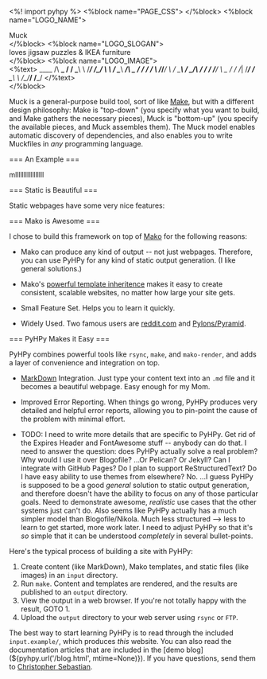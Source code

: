 <%! import pyhpy %>
<%block name="PAGE_CSS">
    <link rel="stylesheet" type="text/css" href="${pyhpy.url('/static/css/muck.css')}">
    <link rel="stylesheet" type="text/css" href="${pyhpy.url('/static/css/home.css')}">
</%block>
<%block name="LOGO_NAME"><div class=name>Muck</div></%block>
<%block name="LOGO_SLOGAN"><div id=slogan>loves jigsaw puzzles &amp; IKEA furniture</div></%block>
<%block name="LOGO_IMAGE"><div class=asciiLogo><%text>
            ____ 
           /\  __\_ 
          /  \/ \___\ 
          \     /___/ 
       /\_/     \    \ 
      /          \____\ 
  ___/\       _  /    / 
 / \/  \     /_\/____/ 
 \     /     \___\ 
 /     \_/\  /   / 
/          \/___/ 
\  _       /   / 
 \/_|     /___/ 
    /     \___\ 
    \  /\_/___/ 
     \/___/ 
</%text></div></%block>



Muck is a general-purpose build tool, sort of like [Make](https://www.gnu.org/software/make/), but with a different design philosophy:  Make is "top-down" (you specify what you want to build, and Make gathers the necessary pieces), Muck is "bottom-up" (you specify the available pieces, and Muck assembles them).  The Muck model enables automatic discovery of dependencies, and also enables you to write Muckfiles in *any* programming language.

=== An Example ===

mlllllllllllllllll 

=== <i class="fa fa-files-o fa-lg"></i> Static is Beautiful ===

Static webpages have some very nice features:



=== <i class="fa fa-thumbs-o-up fa-lg"></i> Mako is Awesome ===

I chose to build this framework on top of [Mako](http://www.makotemplates.org/) for the following reasons:

* Mako can produce any kind of output -- not just webpages.  Therefore, you can use PyHPy for any kind of static output generation.  (I like general solutions.)

* Mako's [powerful template inheritence](http://docs.makotemplates.org/en/latest/inheritance.html) makes it easy to create consistent, scalable websites, no matter how large your site gets.

* Small Feature Set.  Helps you to learn it quickly.

* Widely Used.  Two famous users are [reddit.com](https://github.com/reddit/reddit/) and [Pylons/Pyramid](http://www.pylonsproject.org/).


=== <i class="fa fa-paper-plane-o fa-lg"></i> PyHPy Makes it Easy ===

PyHPy combines powerful tools like `rsync`, `make`, and `mako-render`, and adds a layer of convenience and integration on top.

* [MarkDown](https://en.wikipedia.org/wiki/Markdown) Integration.  Just type your content text into an `.md` file and it becomes a beautiful webpage.  Easy enough for my Mom.

* Improved Error Reporting.  When things go wrong, PyHPy produces very detailed and helpful error reports, allowing you to pin-point the cause of the problem with minimal effort.

* TODO: I need to write more details that are specific to PyHPy.  Get rid of the Expires Header and FontAwesome stuff -- anybody can do that.  I need to answer the question: does PyHPy actually solve a real problem?  Why would I use it over Blogofile?  ...Or Pelican?  Or Jekyll?  Can I integrate with GitHub Pages?  Do I plan to support ReStructuredText?  Do I have easy ability to use themes from elsewhere?  No.  ...I guess PyHPy is supposed to be a good *general* solution to static output generation, and therefore doesn't have the ability to focus on any of those particular goals.  Need to demonstrate awesome, *realistic* use cases that the other systems just can't do.  Also seems like PyHPy actually has a much simpler model than Blogofile/Nikola.  Much less structured --> less to learn to get started, more work later.  I need to adjust PyHPy so that it's *so* simple that it can be understood *completely* in several bullet-points.

Here's the typical process of building a site with PyHPy:

1. Create content (like MarkDown), Mako templates, and static files (like images) in an `input` directory.
1. Run `make`.  Content and templates are rendered, and the results are published to an `output` directory.
1. View the output in a web browser.  If you're not totally happy with the result, GOTO 1.
1. Upload the `output` directory to your web server using `rsync` or `FTP`.

The best way to start learning PyHPy is to read through the included `input.example/`, which produces *this* website.  You can also read the documentation articles that are included in the [demo blog](${pyhpy.url('/blog.html', mtime=None)}).  If you have questions, send them to [Christopher Sebastian](mailto:csebastian3@gmail.com).

